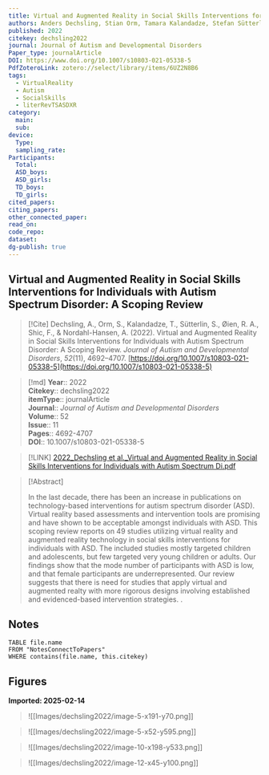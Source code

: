 ```yaml
---
title: Virtual and Augmented Reality in Social Skills Interventions for Individuals with Autism Spectrum Disorder A Scoping Review
authors: Anders Dechsling, Stian Orm, Tamara Kalandadze, Stefan Sütterlin, Roald A. Øien, Frederick Shic, Anders Nordahl-Hansen
published: 2022
citekey: dechsling2022
journal: Journal of Autism and Developmental Disorders
Paper_type: journalArticle
DOI: https://www.doi.org/10.1007/s10803-021-05338-5
PdfZoteroLink: zotero://select/library/items/6UZ2N8B6
tags:
  - VirtualReality
  - Autism
  - SocialSkills
  - literRevTSASDXR
category:
  main: 
  sub: 
device:
  Type: 
  sampling_rate: 
Participants:
  Total: 
  ASD_boys: 
  ASD_girls: 
  TD_boys: 
  TD_girls: 
cited_papers: 
citing_papers: 
other_connected_paper: 
read_on: 
code_repo: 
dataset: 
dg-publish: true
---
```


## Virtual and Augmented Reality in Social Skills Interventions for Individuals with Autism Spectrum Disorder: A Scoping Review

> [!Cite]
> Dechsling, A., Orm, S., Kalandadze, T., Sütterlin, S., Øien, R. A., Shic, F., & Nordahl-Hansen, A. (2022). Virtual and Augmented Reality in Social Skills Interventions for Individuals with Autism Spectrum Disorder: A Scoping Review. _Journal of Autism and Developmental Disorders_, _52_(11), 4692–4707. [https://doi.org/10.1007/s10803-021-05338-5](https://doi.org/10.1007/s10803-021-05338-5)


>[!md]
> **Year**:: 2022   
> **Citekey**:: dechsling2022  
> **itemType**:: journalArticle  
> **Journal**:: *Journal of Autism and Developmental Disorders*  
> **Volume**:: 52  
> **Issue**:: 11   
> **Pages**:: 4692-4707  
> **DOI**:: 10.1007/s10803-021-05338-5    

> [!LINK] 
> [2022_Dechsling et al._Virtual and Augmented Reality in Social Skills Interventions for Individuals with Autism Spectrum Di.pdf](zotero://select/library/items/PREPNKGV)

> [!Abstract]
>
> In the last decade, there has been an increase in publications on technology-based interventions for autism spectrum disorder (ASD). Virtual reality based assessments and intervention tools are promising and have shown to be acceptable amongst individuals with ASD. This scoping review reports on 49 studies utilizing virtual reality and augmented reality technology in social skills interventions for individuals with ASD. The included studies mostly targeted children and adolescents, but few targeted very young children or adults. Our findings show that the mode number of participants with ASD is low, and that female participants are underrepresented. Our review suggests that there is need for studies that apply virtual and augmented realty with more rigorous designs involving established and evidenced-based intervention strategies.
>.
> 


## Notes

```dataview 
TABLE file.name 
FROM "NotesConnectToPapers" 
WHERE contains(file.name, this.citekey)
```



## Figures

**Imported: 2025-02-14**

> ![[Images/dechsling2022/image-5-x191-y70.png]]

> ![[Images/dechsling2022/image-5-x52-y595.png]]

> ![[Images/dechsling2022/image-10-x198-y533.png]]

> ![[Images/dechsling2022/image-12-x45-y100.png]]